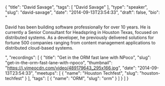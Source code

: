 {
  "title": "David Savage",
  "tags": [
    "David Savage"
  ],
  "type": "speaker",
  "slug": "david-savage",
  "date": "2014-09-13T23:54:33",
  "draft": false,
  "bio": "<p>David has been building software professionally for over 10 years. He is currently a Senior Consultant for Headspring in Houston Texas, focused on distributed systems. As a developer, he previously delivered solutions for fortune 500 companies ranging from content management applications to distributed cloud-based systems.</p>",
  "recordings": [
    {
      "title": "Get in the ORM fast lane with NPoco",
      "slug": "get-in-the-orm-fast-lane-with-npoco",
      "thumbnail": "https://i.vimeocdn.com/video/489179643_295x166.jpg",
      "date": "2014-09-13T23:54:33",
      "meetups": [
        {
          "name": "Houston Techfest",
          "slug": "houston-techfest"
        }
      ],
      "tags": [
        {
          "name": "ORM",
          "slug": "orm"
        }
      ]
    }
  ]
}